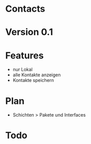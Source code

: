 # Contacts
# Version 0.1

# Features
* nur Lokal
* alle Kontakte anzeigen
* Kontakte speichern

# Plan 
* Schichten > Pakete und Interfaces


# Todo
